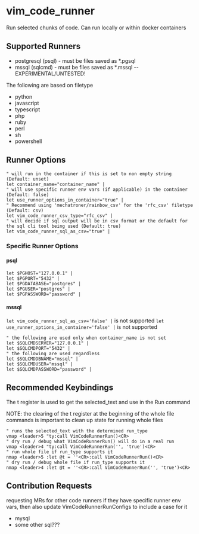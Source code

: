 # vim_code_runner

Run selected chunks of code. Can run locally or within docker containers

## Supported Runners

- postgresql (psql) - must be files saved as *.pgsql
- mssql (sqlcmd) - must be files saved as *.mssql -- EXPERIMENTAL/UNTESTED!

The following are based on filetype
- python
- javascript
- typescript
- php
- ruby
- perl
- sh
- powershell

## Runner Options

```vim
" will run in the container if this is set to non empty string (Default: unset)
let container_name="container_name" |
" will use specific runner env vars (if applicable) in the container (Default: false)
let use_runner_options_in_container="true" |
" Recommend using 'mechatroner/rainbow_csv' for the 'rfc_csv' filetype  (Default: csv)
let vim_code_runner_csv_type="rfc_csv" |
" will decide if sql output will be in csv format or the default for the sql cli tool being used (Default: true)
let vim_code_runner_sql_as_csv="true" |
```

### Specific Runner Options

#### psql

```vim
let $PGHOST="127.0.0.1" |
let $PGPORT="5432" |
let $PGDATABASE="postgres" |
let $PGUSER="postgres" |
let $PGPASSWORD="password" |
```

#### mssql

`let vim_code_runner_sql_as_csv='false' |` is not supported
`let use_runner_options_in_container='false' |` is not supported

```vim
" the following are used only when container_name is not set
let $SQLCMDSERVER="127.0.0.1" |
let $SQLCMDPORT="5432" |
" the following are used regardless
let $SQLCMDDBNAME="mssql" |
let $SQLCMDUSER="mssql" |
let $SQLCMDPASSWORD="password" |
```

## Recommended Keybindings

The t register is used to get the selected_text and use in the Run command

NOTE: the clearing of the t register at the beginning of the whole file commands is important to clean up state for running whole files

```vim
" runs the selected_text with the determined run_type
vmap <leader>5 "ty:call VimCodeRunnerRun()<CR>
" dry run / debug what VimCodeRunnerRun() will do in a real run
vmap <leader>4 "ty:call VimCodeRunnerRun('', 'true')<CR>
" run whole file if run_type supports it
nmap <leader>5 :let @t = ''<CR>:call VimCodeRunnerRun()<CR>
" dry run / debug whole file if run_type supports it
nmap <leader>4 :let @t = ''<CR>:call VimCodeRunnerRun('', 'true')<CR>
```

## Contribution Requests

requesting MRs for other code runners
if they have specific runner env vars, then also update VimCodeRunnerRunConfigs to include a case for it

- mysql
- some other sql???
